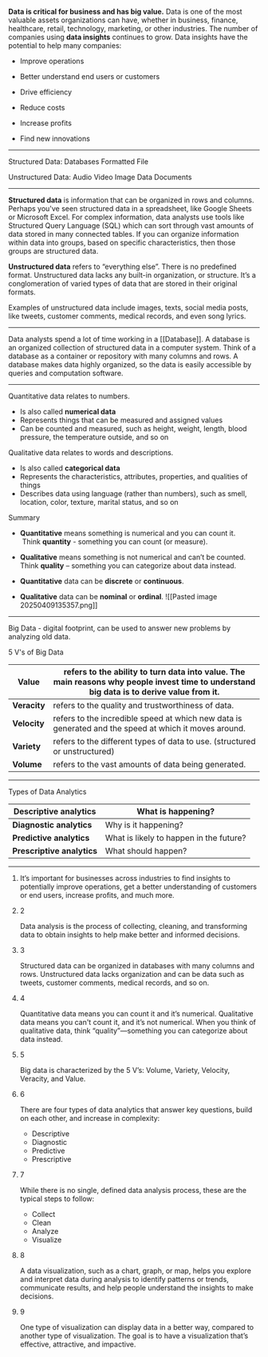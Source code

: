 
**Data is critical for business and has big value.** Data is one of the most valuable assets organizations can have, whether in business, finance, healthcare, retail, technology, marketing, or other industries. The number of companies using **data insights** continues to grow. Data insights have the potential to help many companies:

- Improve operations
- Better understand end users or customers
- Drive efficiency

- Reduce costs
- Increase profits
- Find new innovations

--- 
Structured Data:
Databases
Formatted File

Unstructured Data:
Audio
Video
Image Data
Documents

--- 
**Structured data** is information that can be organized in rows and columns. Perhaps you've seen structured data in a spreadsheet, like Google Sheets or Microsoft Excel. For complex information, data analysts use tools like Structured Query Language (SQL) which can sort through vast amounts of data stored in many connected tables. If you can organize information within data into groups, based on specific characteristics, then those groups are structured data.

**Unstructured data** refers to “everything else”. There is no predefined format. Unstructured data lacks any built-in organization, or structure. It’s a conglomeration of varied types of data that are stored in their original formats.  

Examples of unstructured data include images, texts, social media posts, like tweets, customer comments, medical records, and even song lyrics.

---
Data analysts spend a lot of time working in a [[Database]]. A database is an organized collection of structured data in a computer system. Think of a database as a container or repository with many columns and rows. A database makes data highly organized, so the data is easily accessible by queries and computation software.

---
Quantitative data relates to numbers.
- Is also called **numerical data**
- Represents things that can be measured and assigned values
- Can be counted and measured, such as height, weight, length, blood pressure, the temperature outside, and so on

Qualitative data relates to words and descriptions.
- Is also called **categorical data**
- Represents the characteristics, attributes, properties, and qualities of things
- Describes data using language (rather than numbers), such as smell, location, color, texture, marital status, and so on

Summary
- **Quantitative** means something is numerical and you can count it.  Think **quantity** - something you can count (or measure).
- **Qualitative** means something is not numerical and can’t be counted. Think **quality** – something you can categorize about data instead.

- **Quantitative** data can be **discrete** or **continuous**.
- **Qualitative** data can be **nominal** or **ordinal**.
![[Pasted image 20250409135357.png]]

---
Big Data - digital footprint, can be used to answer new problems by analyzing old data.

5 V's of Big Data


| **Value**    | refers to the ability to turn data into value. The main reasons why people invest time to understand big data is to derive value from it. |
| ------------ | ----------------------------------------------------------------------------------------------------------------------------------------- |
| **Veracity** | refers to the quality and trustworthiness of data.                                                                                        |
| **Velocity** | refers to the incredible speed at which new data is generated and the speed at which it moves around.                                     |
| **Variety**  | refers to the different types of data to use. (structured or unstructured)                                                                |
| **Volume**   | refers to the vast amounts of data being generated.                                                                                       |

---
Types of Data Analytics

| **Descriptive analytics**  | What is happening?                      |
| -------------------------- | --------------------------------------- |
| **Diagnostic analytics**   | Why is it happening?<br>                |
| **Predictive analytics**   | What is likely to happen in the future? |
| **Prescriptive analytics** | What should happen?                     |

---
1. It’s important for businesses across industries to find insights to potentially improve operations, get a better understanding of customers or end users, increase profits, and much more.
    
2. 2
    
    Data analysis is the process of collecting, cleaning, and transforming data to obtain insights to help make better and informed decisions.
    
3. 3
    
    Structured data can be organized in databases with many columns and rows. Unstructured data lacks organization and can be data such as tweets, customer comments, medical records, and so on.
    
4. 4
    
    Quantitative data means you can count it and it’s numerical. Qualitative data means you can't count it, and it’s not numerical. When you think of qualitative data, think “quality”—something you can categorize about data instead.
    
5. 5
    
    Big data is characterized by the 5 V’s: Volume, Variety, Velocity, Veracity, and Value.
    
6. 6
    
    There are four types of data analytics that answer key questions, build on each other, and increase in complexity:
    
    - Descriptive
    - Diagnostic
    - Predictive
    - Prescriptive
    
7. 7
    
    While there is no single, defined data analysis process, these are the typical steps to follow:
    
    - Collect
    - Clean
    - Analyze
    - Visualize
    
8. 8
    
    A data visualization, such as a chart, graph, or map, helps you explore and interpret data during analysis to identify patterns or trends, communicate results, and help people understand the insights to make decisions.
    
9. 9
    
    One type of visualization can display data in a better way, compared to another type of visualization. The goal is to have a visualization that’s effective, attractive, and impactive.